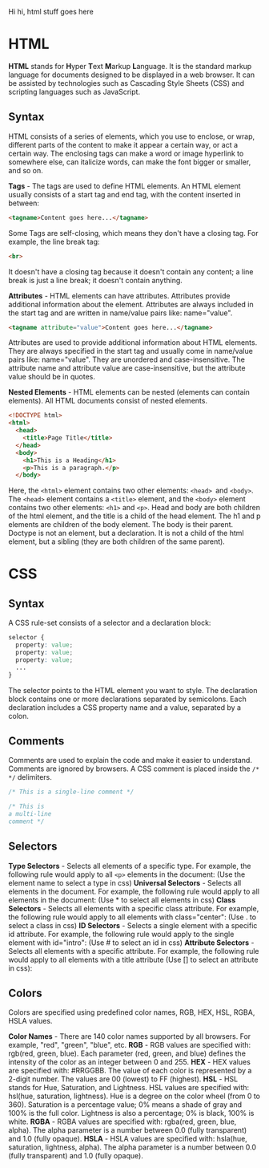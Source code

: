 Hi hi, html stuff goes here

# HTML
**HTML** stands for **H**yper **T**ext **M**arkup **L**anguage. It is the standard markup language for documents designed to be displayed in a web browser. It can be assisted by technologies such as Cascading Style Sheets (CSS) and scripting languages such as JavaScript.

## Syntax
HTML consists of a series of elements, which you use to enclose, or wrap, different parts of the content to make it appear a certain way, or act a certain way. The enclosing tags can make a word or image hyperlink to somewhere else, can italicize words, can make the font bigger or smaller, and so on.

**Tags** - The tags are used to define HTML elements. An HTML element usually consists of a start tag and end tag, with the content inserted in between:
```html
<tagname>Content goes here...</tagname>
```

Some Tags are self-closing, which means they don't have a closing tag. For example, the line break tag:
```html
<br>
```
It doesn't have a closing tag because it doesn't contain any content; a line break is just a line break; it doesn't contain anything.

**Attributes** - HTML elements can have attributes. Attributes provide additional information about the element. Attributes are always included in the start tag and are written in name/value pairs like: name="value".
```html
<tagname attribute="value">Content goes here...</tagname>
```

Attributes are used to provide additional information about HTML elements. They are always specified in the start tag and usually come in name/value pairs like: name="value".
They are unordered and case-insensitive. The attribute name and attribute value are case-insensitive, but the attribute value should be in quotes.

**Nested Elements** - HTML elements can be nested (elements can contain elements). All HTML documents consist of nested elements.
```html
<!DOCTYPE html>
<html>
  <head>
    <title>Page Title</title>
  </head>
  <body>
    <h1>This is a Heading</h1>
    <p>This is a paragraph.</p>
  </body>
```
Here, the `<html>` element contains two other elements: `<head> `and `<body>`. The `<head>` element contains a `<title>` element, and the `<body>` element contains two other elements: `<h1>` and `<p>`.
Head and body are both children of the html element, and the title is a child of the head element. The h1 and p elements are children of the body element. The body is their parent.
Doctype is not an element, but a declaration. It is not a child of the html element, but a sibling (they are both children of the same parent).

# CSS
## Syntax
A CSS rule-set consists of a selector and a declaration block:
```css
selector {
  property: value;
  property: value;
  property: value;
  ...
}
```
The selector points to the HTML element you want to style. The declaration block contains one or more declarations separated by semicolons. Each declaration includes a CSS property name and a value, separated by a colon.

## Comments
Comments are used to explain the code and make it easier to understand. Comments are ignored by browsers. A CSS comment is placed inside the `/* */` delimiters.

```css
/* This is a single-line comment */
```

```css
/* This is
a multi-line
comment */
```

## Selectors
**Type Selectors** - Selects all elements of a specific type. For example, the following rule would apply to all `<p>` elements in the document: (Use the element name to select a type in css)
**Universal Selectors** - Selects all elements in the document. For example, the following rule would apply to all elements in the document: (Use * to select all elements in css)
**Class Selectors** - Selects all elements with a specific class attribute. For example, the following rule would apply to all elements with class="center": (Use . to select a class in css)
**ID Selectors** - Selects a single element with a specific id attribute. For example, the following rule would apply to the single element with id="intro": (Use # to select an id in css)
**Attribute Selectors** - Selects all elements with a specific attribute. For example, the following rule would apply to all elements with a title attribute (Use [] to select an attribute in css):

## Colors
Colors are specified using predefined color names, RGB, HEX, HSL, RGBA, HSLA values.

**Color Names** - There are 140 color names supported by all browsers. For example, "red", "green", "blue", etc.
**RGB** - RGB values are specified with: rgb(red, green, blue). Each parameter (red, green, and blue) defines the intensity of the color as an integer between 0 and 255.
**HEX** - HEX values are specified with: #RRGGBB. The value of each color is represented by a 2-digit number. The values are 00 (lowest) to FF (highest).
**HSL** - HSL stands for Hue, Saturation, and Lightness. HSL values are specified with: hsl(hue, saturation, lightness). Hue is a degree on the color wheel (from 0 to 360). Saturation is a percentage value; 0% means a shade of gray and 100% is the full color. Lightness is also a percentage; 0% is black, 100% is white.
**RGBA** - RGBA values are specified with: rgba(red, green, blue, alpha). The alpha parameter is a number between 0.0 (fully transparent) and 1.0 (fully opaque).
**HSLA** - HSLA values are specified with: hsla(hue, saturation, lightness, alpha). The alpha parameter is a number between 0.0 (fully transparent) and 1.0 (fully opaque).

